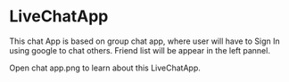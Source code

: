 # LiveChatApp
This chat App is based on group chat app, where user will have to Sign In using google to chat others. Friend list will be appear in the left pannel.

Open chat app.png to learn about this LiveChatApp.
